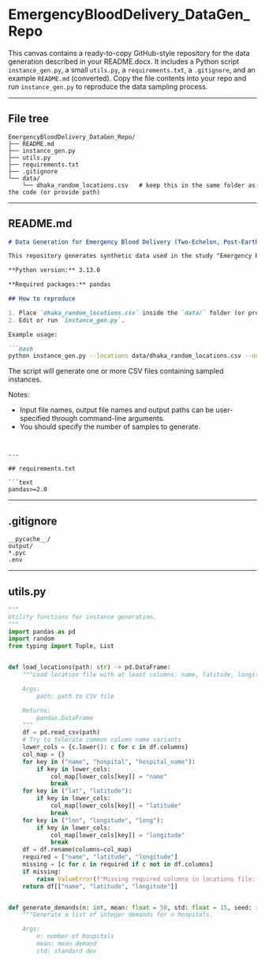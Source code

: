 # EmergencyBloodDelivery_DataGen_Repo

This canvas contains a ready-to-copy GitHub-style repository for the data generation described in your README.docx. It includes a Python script `instance_gen.py`, a small `utils.py`, a `requirements.txt`, a `.gitignore`, and an example `README.md` (converted). Copy the file contents into your repo and run `instance_gen.py` to reproduce the data sampling process.

---

## File tree

```
EmergencyBloodDelivery_DataGen_Repo/
├── README.md
├── instance_gen.py
├── utils.py
├── requirements.txt
├── .gitignore
└── data/
    └── dhaka_random_locations.csv   # keep this in the same folder as the code (or provide path)
```

---

## README.md

````markdown
# Data Generation for Emergency Blood Delivery (Two-Echelon, Post-Earthquake Megacity)

This repository generates synthetic data used in the study "Emergency Blood Delivery in a Post-Earthquake Megacity with a Two-Echelon System".

**Python version:** 3.13.0

**Required packages:** pandas

## How to reproduce

1. Place `dhaka_random_locations.csv` inside the `data/` folder (or provide a path).
2. Edit or run `instance_gen.py`.

Example usage:

```bash
python instance_gen.py --locations data/dhaka_random_locations.csv --out-dir output --n-instances 50
````

The script will generate one or more CSV files containing sampled instances.

Notes:

* Input file names, output file names and output paths can be user-specified through command-line arguments.
* You should specify the number of samples to generate.

```
```

````

---

## requirements.txt

```text
pandas>=2.0
````

---

## .gitignore

```text
__pycache__/
output/
*.pyc
.env
```

---

## utils.py

```python
"""
Utility functions for instance generation.
"""
import pandas as pd
import random
from typing import Tuple, List


def load_locations(path: str) -> pd.DataFrame:
    """Load location file with at least columns: name, latitude, longitude.

    Args:
        path: path to CSV file

    Returns:
        pandas.DataFrame
    """
    df = pd.read_csv(path)
    # Try to tolerate common column name variants
    lower_cols = {c.lower(): c for c in df.columns}
    col_map = {}
    for key in ("name", "hospital", "hospital_name"):
        if key in lower_cols:
            col_map[lower_cols[key]] = "name"
            break
    for key in ("lat", "latitude"):
        if key in lower_cols:
            col_map[lower_cols[key]] = "latitude"
            break
    for key in ("lon", "longitude", "long"):
        if key in lower_cols:
            col_map[lower_cols[key]] = "longitude"
            break
    df = df.rename(columns=col_map)
    required = ["name", "latitude", "longitude"]
    missing = [c for c in required if c not in df.columns]
    if missing:
        raise ValueError(f"Missing required columns in locations file: {missing}")
    return df[["name", "latitude", "longitude"]]


def generate_demands(n: int, mean: float = 50, std: float = 15, seed: int | None = None) -> List[int]:
    """Generate a list of integer demands for n hospitals.

    Args:
        n: number of hospitals
        mean: mean demand
        std: standard dev
```




